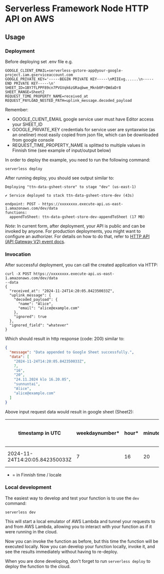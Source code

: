 <!--
title: 'AWS Simple HTTP Endpoint storing data request to google sheet and splitting a UTC timestamp environment variable property to multiple time and date properties in Finnish NodeJS'
description: 'HTTP API with Node.js running on AWS Lambda and API Gateway using the Serverless Framework. Storing data google sheet'
layout: Doc
framework: v4
platform: AWS
language: nodeJS
authorLink: 'https://github.com/santeriv'
authorName: 'santeriv'
authorAvatar: 'https://avatars.githubusercontent.com/u/170341?v=4'
-->

# Serverless Framework Node HTTP API on AWS

## Usage

### Deployment

Before deploying set .env file e.g.
```
GOOGLE_CLIENT_EMAIL=serverless-gstore-app@your-google-project.iam.gserviceaccount.com
GOOGLE_PRIVATE_KEY='-----BEGIN PRIVATE KEY-----\nMIIEvg......\n-----END PRIVATE KEY-----\n'
SHEET_ID=1BY7fLPPF89cn7PVGVqk6zGRaqbwe_Mknb0PrQWdaDr8
SHEET_RANGE=Sheet2
REQUEST_TIME_PROPERTY_NAME=received_at
REQUEST_PAYLOAD_NESTED_PATH=uplink_message.decoded_payload
```
Remember:
* GOOGLE_CLIENT_EMAIL google service user must have Editor access your SHEET_ID
* GOOGLE_PRIVATE_KEY credentials for service user are syntaxwise (as an oneliner) most easily copied from json file, which can be downloaded from google console
* REQUEST_TIME_PROPERTY_NAME is splitted to multiple values in Finnish time (see example of input/output below)

In order to deploy the example, you need to run the following command:

```
serverless deploy
```

After running deploy, you should see output similar to:

```
Deploying "ttn-data-gsheet-store" to stage "dev" (us-east-1)

✔ Service deployed to stack ttn-data-gsheet-store-dev (43s)

endpoint: POST - https://xxxxxxxx.execute-api.us-east-1.amazonaws.com/dev/data
functions:
  appendToSheet: ttn-data-gsheet-store-dev-appendToSheet (17 MB)
```

_Note_: In current form, after deployment, your API is public and can be invoked by anyone. For production deployments, you might want to configure an authorizer. For details on how to do that, refer to [HTTP API (API Gateway V2) event docs](https://www.serverless.com/framework/docs/providers/aws/events/http-api).

### Invocation

After successful deployment, you can call the created application via HTTP:

```
curl -X POST https://xxxxxxxx.execute-api.us-east-1.amazonaws.com/dev/data
--data 
{
  "received_at": "2024-11-24T14:20:05.842350033Z",
  "uplink_message": {
    "decoded_payload": {
      "name": "Alice",
      "email": "alice@example.com"
    },
    "ignored": true
  },
  "ignored_field": "whatever"
}

```

Which should result in http response (code: 200) similar to:

```json
{
  "message": "Data appended to Google Sheet successfully.",
  "data": [
    "2024-11-24T14:20:05.842350033Z",
    7,
    "16",
    "20",
    "24.11.2024 klo 16.20.05",
    "sunnuntai",
    "Alice",
    "alice@example.com"
  ]
}
```

Above input request data would result in google sheet (Sheet2):

|timestamp in UTC|weekdaynumber*|hour*|minute*|dateformat*|weekdayname*|rest-of-data-1|rest-of-data-n|
|---|---|---|---|---|--|--|--|
| 2024-11-24T14:20:05.842350033Z  |  7 | 16  | 20  | 24.11.2024 klo 16.20.05 | sunnuntai |Alice |alice@example.com  |

* = in Finnish time / locale

### Local development

The easiest way to develop and test your function is to use the `dev` command:

```
serverless dev
```

This will start a local emulator of AWS Lambda and tunnel your requests to and from AWS Lambda, allowing you to interact with your function as if it were running in the cloud.

Now you can invoke the function as before, but this time the function will be executed locally. Now you can develop your function locally, invoke it, and see the results immediately without having to re-deploy.

When you are done developing, don't forget to run `serverless deploy` to deploy the function to the cloud.

